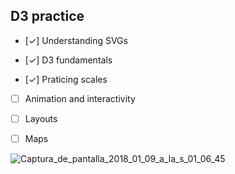 ## D3 practice

* [✓] Understanding SVGs

- [✓] D3 fundamentals 

* [✓] Praticing scales 

- [ ] Animation and interactivity 

* [ ] Layouts

- [ ] Maps

<img src="https://image.ibb.co/n0yu2R/Captura_de_pantalla_2018_01_09_a_la_s_01_06_45.png" alt="Captura_de_pantalla_2018_01_09_a_la_s_01_06_45" border="0">
